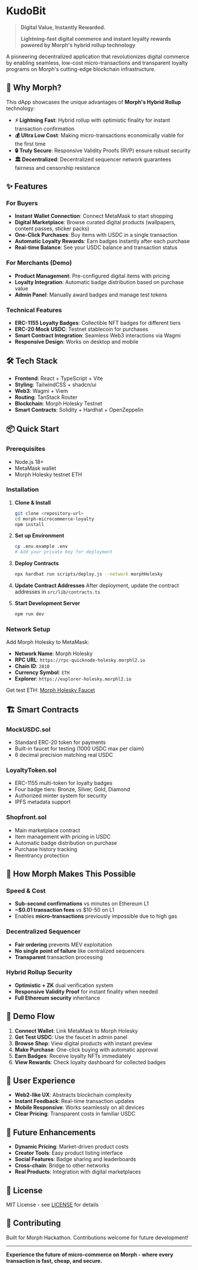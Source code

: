 # KudoBit

> **Digital Value, Instantly Rewarded.**
> 
> **Lightning-fast digital commerce and instant loyalty rewards powered by Morph's hybrid rollup technology**

A pioneering decentralized application that revolutionizes digital commerce by enabling seamless, low-cost micro-transactions and transparent loyalty programs on Morph's cutting-edge blockchain infrastructure.

## 🌟 Why Morph?

This dApp showcases the unique advantages of **Morph's Hybrid Rollup** technology:

- **⚡ Lightning Fast**: Hybrid rollup with optimistic finality for instant transaction confirmation
- **💰 Ultra Low Cost**: Making micro-transactions economically viable for the first time
- **🔒 Truly Secure**: Responsive Validity Proofs (RVP) ensure robust security
- **🏛️ Decentralized**: Decentralized sequencer network guarantees fairness and censorship resistance

## ✨ Features

### For Buyers
- **Instant Wallet Connection**: Connect MetaMask to start shopping
- **Digital Marketplace**: Browse curated digital products (wallpapers, content passes, sticker packs)
- **One-Click Purchases**: Buy items with USDC in a single transaction
- **Automatic Loyalty Rewards**: Earn badges instantly after each purchase
- **Real-time Balance**: See your USDC balance and transaction status

### For Merchants (Demo)
- **Product Management**: Pre-configured digital items with pricing
- **Loyalty Integration**: Automatic badge distribution based on purchase value
- **Admin Panel**: Manually award badges and manage test tokens

### Technical Features
- **ERC-1155 Loyalty Badges**: Collectible NFT badges for different tiers
- **ERC-20 Mock USDC**: Testnet stablecoin for purchases
- **Smart Contract Integration**: Seamless Web3 interactions via Wagmi
- **Responsive Design**: Works on desktop and mobile

## 🛠 Tech Stack

- **Frontend**: React + TypeScript + Vite
- **Styling**: TailwindCSS + shadcn/ui
- **Web3**: Wagmi + Viem
- **Routing**: TanStack Router
- **Blockchain**: Morph Holesky Testnet
- **Smart Contracts**: Solidity + Hardhat + OpenZeppelin

## 📦 Quick Start

### Prerequisites
- Node.js 18+
- MetaMask wallet
- Morph Holesky testnet ETH

### Installation

1. **Clone & Install**
   ```bash
   git clone <repository-url>
   cd morph-microcommerce-loyalty
   npm install
   ```

2. **Set up Environment**
   ```bash
   cp .env.example .env
   # Add your private key for deployment
   ```

3. **Deploy Contracts**
   ```bash
   npx hardhat run scripts/deploy.js --network morphHolesky
   ```

4. **Update Contract Addresses**
   After deployment, update the contract addresses in `src/lib/contracts.ts`

5. **Start Development Server**
   ```bash
   npm run dev
   ```

### Network Setup

Add Morph Holesky to MetaMask:
- **Network Name**: Morph Holesky
- **RPC URL**: `https://rpc-quicknode-holesky.morphl2.io`
- **Chain ID**: `2810`
- **Currency Symbol**: `ETH`
- **Explorer**: `https://explorer-holesky.morphl2.io`

Get test ETH: [Morph Holesky Faucet](https://faucet.morphl2.io)

## 🏗 Smart Contracts

### MockUSDC.sol
- Standard ERC-20 token for payments
- Built-in faucet for testing (1000 USDC max per claim)
- 6 decimal precision matching real USDC

### LoyaltyToken.sol
- ERC-1155 multi-token for loyalty badges
- Four badge tiers: Bronze, Silver, Gold, Diamond
- Authorized minter system for security
- IPFS metadata support

### Shopfront.sol
- Main marketplace contract
- Item management with pricing in USDC
- Automatic badge distribution on purchase
- Purchase history tracking
- Reentrancy protection

## 🎯 How Morph Makes This Possible

### Speed & Cost
- **Sub-second confirmations** vs minutes on Ethereum L1
- **~$0.01 transaction fees** vs $10-50 on L1
- Enables **micro-transactions** previously impossible due to high gas

### Decentralized Sequencer
- **Fair ordering** prevents MEV exploitation
- **No single point of failure** like centralized sequencers
- **Transparent** transaction processing

### Hybrid Rollup Security
- **Optimistic + ZK** dual verification system
- **Responsive Validity Proof** for instant finality when needed
- **Full Ethereum security** inheritance

## 🚀 Demo Flow

1. **Connect Wallet**: Link MetaMask to Morph Holesky
2. **Get Test USDC**: Use the faucet in admin panel
3. **Browse Shop**: View digital products with instant preview
4. **Make Purchase**: One-click buying with automatic approval
5. **Earn Badges**: Receive loyalty NFTs immediately
6. **View Rewards**: Check loyalty dashboard for collected badges

## 📱 User Experience

- **Web2-like UX**: Abstracts blockchain complexity
- **Instant Feedback**: Real-time transaction updates
- **Mobile Responsive**: Works seamlessly on all devices
- **Clear Pricing**: Transparent costs in familiar USDC

## 🔮 Future Enhancements

- **Dynamic Pricing**: Market-driven product costs
- **Creator Tools**: Easy product listing interface  
- **Social Features**: Badge sharing and leaderboards
- **Cross-chain**: Bridge to other networks
- **Real Products**: Integration with digital marketplaces

## 📄 License

MIT License - see [LICENSE](LICENSE) for details

## 🤝 Contributing

Built for Morph Hackathon. Contributions welcome for future development!

---

**Experience the future of micro-commerce on Morph - where every transaction is fast, cheap, and secure.**